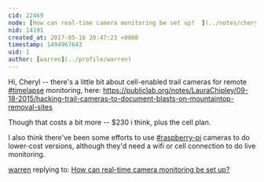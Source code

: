 ```yaml
---
cid: 22469
node: [How can real-time camera monitoring be set up?  ](../notes/cherylh/05-15-2017/how-can-real-time-camera-monitoring-be-set-up)
nid: 14191
created_at: 2017-05-16 20:47:23 +0000
timestamp: 1494967643
uid: 1
author: [warren](../profile/warren)
---
```


Hi, Cheryl -- there's a little bit about cell-enabled trail cameras for remote [#timelapse](/tag/timelapse) monitoring, here: https://publiclab.org/notes/LauraChipley/09-18-2015/hacking-trail-cameras-to-document-blasts-on-mountaintop-removal-sites

Though that costs a bit more -- $230 i think, plus the cell plan. 

I also think there've been some efforts to use [#raspberry-pi](/tag/raspberry-pi) cameras to do lower-cost versions, although they'd need a wifi or cell connection to do live monitoring. 

[warren](../profile/warren) replying to: [How can real-time camera monitoring be set up?  ](../notes/cherylh/05-15-2017/how-can-real-time-camera-monitoring-be-set-up)

